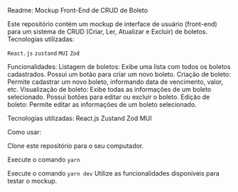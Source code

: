
Readme: Mockup Front-End de CRUD de Boleto

Este repositório contém um mockup de interface de usuário (front-end) para um sistema de CRUD (Criar, Ler, Atualizar e Excluir) de boletos. 
Tecnologias utilizadas: 

`React.js` 
`zustand` 
`MUI` 
`Zod`

Funcionalidades:
Listagem de boletos:
Exibe uma lista com todos os boletos cadastrados.
Possui um botão para criar um novo boleto.
Criação de boleto:
Permite cadastrar um novo boleto, informando data de vencimento, valor, etc.
Visualização de boleto:
Exibe todas as informações de um boleto selecionado.
Possui botões para editar ou excluir o boleto.
Edição de boleto:
Permite editar as informações de um boleto selecionado.

Tecnologias utilizadas:
React.js
Zustand
Zod
MUI

Como usar:

Clone este repositório para o seu computador.

Execute o comando `yarn`

Execute o comando `yarn dev`
Utilize as funcionalidades disponíveis para testar o mockup.
